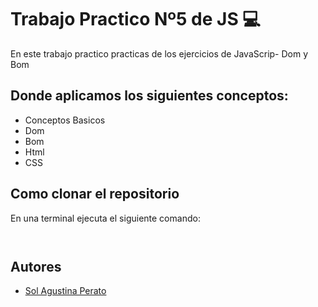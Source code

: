 # Trabajo Practico Nº5 de JS 💻

En este trabajo practico practicas de los ejercicios de JavaScrip- Dom y Bom 

## Donde aplicamos los siguientes conceptos:

- Conceptos Basicos
- Dom
- Bom
- Html 
- CSS

## Como clonar el repositorio
En una terminal ejecuta el siguiente comando:

   ```  
  

   ```

   ## Autores

   - [Sol Agustina Perato](https://github.com/SolPerato)